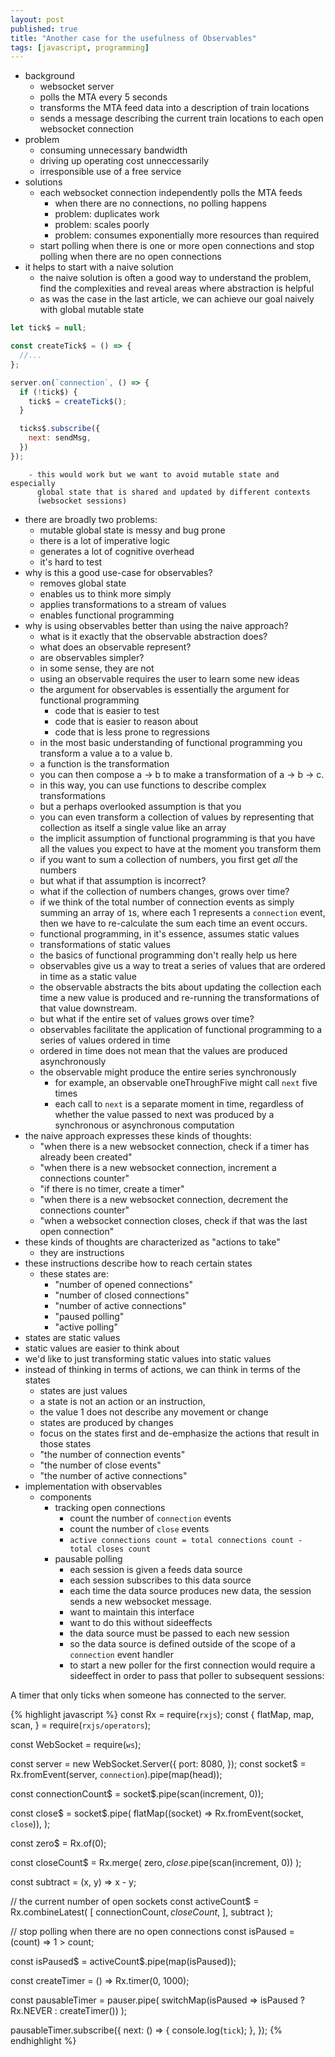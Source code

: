 ```yaml
---
layout: post
published: true
title: "Another case for the usefulness of Observables"
tags: [javascript, programming]
---
```


- background
  - websocket server
  - polls the MTA every 5 seconds
  - transforms the MTA feed data into a description of train locations
  - sends a message describing the current train locations to each open 
    websocket connection
- problem
  - consuming unnecessary bandwidth
  - driving up operating cost unneccessarily
  - irresponsible use of a free service
- solutions
  - each websocket connection independently polls the MTA feeds
      - when there are no connections, no polling happens
      - problem: duplicates work
      - problem: scales poorly
      - problem: consumes exponentially more resources than required
  - start polling when there is one or more open connections and stop polling
    when there are no open connections
- it helps to start with a naive solution
  - the naive solution is often a good way to understand the problem, find the
    complexities and reveal areas where abstraction is helpful
  - as was the case in the last article, we can achieve our goal naively with 
    global mutable state

```javascript
let tick$ = null;

const createTick$ = () => {
  //...
};

server.on(`connection`, () => {
  if (!tick$) {
    tick$ = createTick$();
  }

  ticks$.subscribe({
    next: sendMsg,
  })
});
```
        - this would work but we want to avoid mutable state and especially 
          global state that is shared and updated by different contexts 
          (websocket sessions)
  - there are broadly two problems:
    - mutable global state is messy and bug prone
    - there is a lot of imperative logic
    - generates a lot of cognitive overhead
    - it's hard to test
- why is this a good use-case for observables?
    - removes global state
    - enables us to think more simply
    - applies transformations to a stream of values
    - enables functional programming
- why is using observables better than using the naive approach?
  - what is it exactly that the observable abstraction does?
  - what does an observable represent?
  - are observables simpler?
  - in some sense, they are not
  - using an observable requires the user to learn some new ideas
  - the argument for observables is essentially the argument for functional
    programming
      - code that is easier to test
      - code that is easier to reason about
      - code that is less prone to regressions
  - in the most basic understanding of functional programming you transform a 
    value a to a value b.
  - a function is the transformation
  - you can then compose a -> b to make a transformation of a -> b -> c.
  - in this way, you can use functions to describe complex transformations
  - but a perhaps overlooked assumption is that you
  - you can even transform a collection of values by representing that collection
    as itself a single value like an array
  - the implicit assumption of functional programming is that you have all the 
    values you expect to have at the moment you transform them
  - if you want to sum a collection of numbers, you first get _all_ the numbers
  - but what if that assumption is incorrect?
  - what if the collection of numbers changes, grows over time?
  - if we think of the total number of connection events as simply summing an
    array of `1`s, where each 1 represents a `connection` event, then we have to
    re-calculate the sum each time an event occurs.
  - functional programming, in it's essence, assumes static values
  - transformations of static values
  - the basics of functional programming don't really help us here
  - observables give us a way to treat a series of values that are ordered in time
    as a static value
  - the observable abstracts the bits about updating the collection each time a 
    new value is produced and re-running the transformations of that value
    downstream.
  - but what if the entire set of values grows over time?
  - observables facilitate the application of functional programming to a series
    of values ordered in time
  - ordered in time does not mean that the values are produced asynchronously
  - the observable might produce the entire series synchronously
      - for example, an observable oneThroughFive might call `next` five times
      - each call to `next` is a separate moment in time, regardless of whether
        the value passed to next was produced by a synchronous or asynchronous
        computation
- the naive approach expresses these kinds of thoughts:
  - "when there is a new websocket connection, check if a timer has already been
    created"
  - "when there is a new websocket connection, increment a connections counter"
  - "if there is no timer, create a timer"
  - "when there is a new websocket connection, decrement the connections counter"
  - "when a websocket connection closes, check if that was the last open 
    connection"
- these kinds of thoughts are characterized as "actions to take"
  - they are instructions
- these instructions describe how to reach certain states 
  - these states are:
    - "number of opened connections"
    - "number of closed connections"
    - "number of active connections"
    - "paused polling"
    - "active polling"
- states are static values
- static values are easier to think about
- we'd like to just transforming static values into static values
- instead of thinking in terms of actions, we can think in terms of the states
  - states are just values
  - a state is not an action or an instruction, 
  - the value 1 does not describe any movement or change
  - states are produced by changes
  - focus on the states first and de-emphasize the actions that result in those
    states
  - "the number of connection events"
  - "the number of close events"
  - "the number of active connections"
- implementation with observables
  - components
    - tracking open connections
        - count the number of `connection` events
        - count the number of `close` events
        - `active connections count = total connections count - total closes count`
    - pausable polling
        - each session is given a feeds data source
        - each session subscribes to this data source
        - each time the data source produces new data, the session sends a new
          websocket message.
        - want to maintain this interface
        - want to do this without sideeffects
        - the data source must be passed to each new session
        - so the data source is defined outside of the scope of a `connection`
          event handler
        - to start a new poller for the first connection would require a sideeffect
          in order to pass that poller to subsequent sessions:

A timer that only ticks when someone has connected to the server.

{% highlight javascript %}
const Rx = require(`rxjs`);
const { 
  flatMap,
  map,
  scan,
} = require(`rxjs/operators`);

const WebSocket = require(`ws`);

const server = new WebSocket.Server({ port: 8080, });
const socket$ = Rx.fromEvent(server, `connection`).pipe(map(head));

const connectionCount$ = socket$.pipe(scan(increment, 0));

const close$ = socket$.pipe(
  flatMap((socket) => Rx.fromEvent(socket, `close`)),
);

const zero$ = Rx.of(0);

const closeCount$ = Rx.merge(
  zero$,
  close$.pipe(scan(increment, 0)) 
);

const subtract = (x, y) => x - y;

// the current number of open sockets
const activeCount$ = Rx.combineLatest(
  [ connectionCount$, closeCount$, ], 
  subtract
);

// stop polling when there are no open connections
const isPaused = (count) => 1 > count;

const isPaused$ = activeCount$.pipe(map(isPaused));

const createTimer = () => Rx.timer(0, 1000);

const pausableTimer = pauser.pipe(
  switchMap(isPaused => isPaused ? Rx.NEVER : createTimer())
);

pausableTimer.subscribe({
  next: () => {
    console.log(`tick`);
  },
});
{% endhighlight %}
